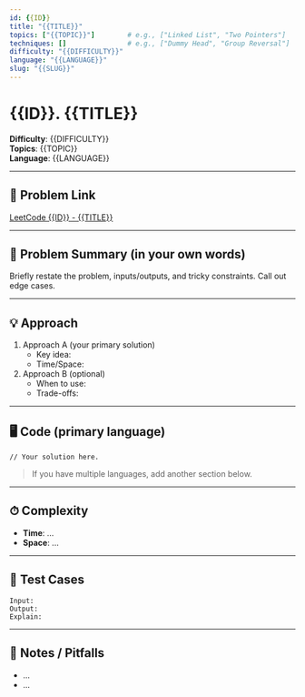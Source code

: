 ```yaml
---
id: {{ID}}
title: "{{TITLE}}"
topics: ["{{TOPIC}}"]        # e.g., ["Linked List", "Two Pointers"]
techniques: []               # e.g., ["Dummy Head", "Group Reversal"]
difficulty: "{{DIFFICULTY}}"
language: "{{LANGUAGE}}"
slug: "{{SLUG}}"
---
```


# {{ID}}. {{TITLE}}

**Difficulty**: {{DIFFICULTY}}  
**Topics**: {{TOPIC}}  
**Language**: {{LANGUAGE}}  

---

## 🧩 Problem Link
[LeetCode {{ID}} - {{TITLE}}](https://leetcode.com/problems/{{SLUG}}/)

---

## 📜 Problem Summary (in your own words)
Briefly restate the problem, inputs/outputs, and tricky constraints. Call out edge cases.

---

## 💡 Approach
1. Approach A (your primary solution)
   - Key idea:
   - Time/Space:
2. Approach B (optional)
   - When to use:
   - Trade-offs:

---

## 🖥 Code (primary language)
```{{LANG_CODE}}
// Your solution here.
```
> If you have multiple languages, add another section below.

---

## ⏱ Complexity
- **Time**: ...
- **Space**: ...

---

## 🧪 Test Cases
```text
Input:
Output:
Explain:
```

---

## 📝 Notes / Pitfalls
- ...
- ...
